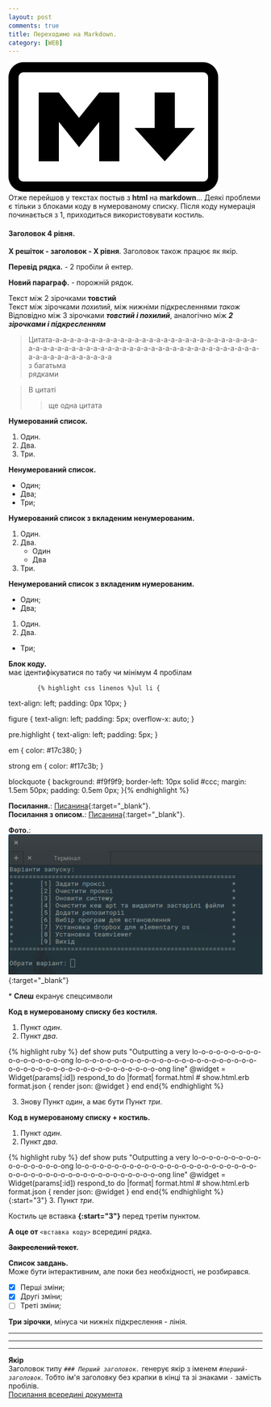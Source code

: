 ```yaml
---
layout: post
comments: true
title: Переходимо на Markdown.
category: [WEB]
---
```

![Markdown logo](/media/markdown.svg?style=head)  
Отже перейшов у текстах постыв з **html** на **markdown**...<!--more--> Деякі проблеми є тільки з блоками коду в нумерованому списку. Після коду нумерація починається з 1, приходиться використовувати костиль.

#### Заголовок 4 рівня.
**X решіток - заголовок - Х рівня**. Заголовок також працює як якір.

**Перевід рядка.** - 2 пробіли й ентер.

**Новий параграф.** - порожній рядок.

Текст між 2 зірочками **товстий**  
Текст між зірочками *похилий*, між нижніми підкресленнями _також_  
Відповідно між 3 зірочками ***товстий і похилий***, аналогічно між **_2 зірочками і підкресленням_**

>Цитата-а-а-а-а-а-а-а-а-а-а-а-а-а-а-а-а-а-а-а-а-а-а-а-а-а-а-а-а-а-а-а-а-а-а-а-а-а-а-а-а-а-а-а-а-а-а-а-а-а-а-а-а-а-а-а-а-а-а-а-а-а-а-а-а-а-а-а-а-а-а-а-а  
>з багатьма  
>рядками

>В цитаті
>>ще одна цитата

**Нумерований список.**
1. Один.
2. Два.
3. Три.

**Ненумерований список.**
- Один;
- Два;
- Три;

**Нумерований список з вкладеним ненумерованим.**
1. Один.
2. Два.
    - Один
    - Два
3. Три.

**Ненумерований список з вкладеним нумерованим.**
- Один;
- Два;
1. Один.
2. Два.
- Три;

**Блок коду.**  
має ідентифікуватися по табу чи мінімум 4 пробілам  

            {% highlight css linenos %}ul li {
text-align: left;
padding: 0px 10px;
}

figure {
text-align: left;
padding: 5px;
overflow-x: auto;
}

pre.highlight {
text-align: left;
padding: 5px;
}

em {
color: #17c380;
}

strong em {
color: #f17c3b;
}

blockquote {
background: #f9f9f9;
border-left: 10px solid #ccc;
margin: 1.5em 50px;
padding: 0.5em 0px;
}{% endhighlight %}

**Посилання.**: [Писанина](https://nyurch.github.io){:target="_blank"}.  
**Посилання з описом.**: [Писанина](https://nyurch.github.io "Писанина на github"){:target="_blank"}.

**Фото.**:  
[![screenshot](/media/screen-0.png?style=blog "screenshot")](/media/screen-0.png "screenshot"){:target="_blank"}

\* **Слеш** екранує спецсимволи

**Код в нумерованому списку без костиля.**
1.  Пункт _один_.
2.  Пункт _два_.  

{% highlight ruby %}
def show
puts "Outputting a very lo-o-o-o-o-o-o-o-o-o-o-o-o-o-o-o-ong lo-o-o-o-o-o-o-o-o-o-o-o-o-o-o-o-o-o-o-o-o-o-o-o-o-o-o-o-o-o-o-o-o-o-o-o-o-o-o-o-o-o-o-o-ong line"
  @widget = Widget(params[:id])
  respond_to do |format|
    format.html # show.html.erb
    format.json { render json: @widget }
  end
end{% endhighlight %}

3. Знову Пункт _один_, а має бути  Пункт _три_.

**Код в нумерованому списку + костиль.**

1.  Пункт _один_.
2.  Пункт _два_.  

{% highlight ruby %}
def show
puts "Outputting a very lo-o-o-o-o-o-o-o-o-o-o-o-o-o-o-o-ong lo-o-o-o-o-o-o-o-o-o-o-o-o-o-o-o-o-o-o-o-o-o-o-o-o-o-o-o-o-o-o-o-o-o-o-o-o-o-o-o-o-o-o-o-ong line"
  @widget = Widget(params[:id])
  respond_to do |format|
    format.html # show.html.erb
    format.json { render json: @widget }
  end
end{% endhighlight %}
{:start="3"}
3. Пункт _три_.

Костиль це вставка **{:start="3"}** перед третім пунктом.

**А оце от** `<вставка коду>` всередині рядка.

**~~Закреслений текст~~.**

**Список завдань.**  
Може бути інтерактивним, але поки без необхідності, не розбирався.
- [x] Перші зміни;
- [x] Другі зміни;
- [ ] Треті зміни;

**Три зірочки**, мінуса чи нижніх підкреслення - лінія.

***
---
___

**Якір**  
Заголовок типу *`### Перший заголовок.`* генерує якір з іменем *`#перший-заголовок`*. Тобто ім'я заголовку без крапки в кінці та зі знаками `-` замість пробілів.  
[Посилання всередині документа](#заголовок-4-рівня)
